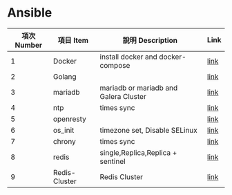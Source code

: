 # Ansible 



|項次 Number | 項目 Item | 說明 Description|Link|
| --  | --- | --- |---|
| 1| Docker| install docker and docker-compose |[link](https://github.com/vincent119/ansible-work/tree/main/roles/Docker) |
|2| Golang| |[link](https://github.com/vincent119/ansible-work/tree/main/roles/Go)  |
|3| mariadb| mariadb or mariadb and Galera Cluster|[link](https://github.com/vincent119/ansible-work/tree/main/roles/mariadb) |
|4| ntp |times sync | [link](https://github.com/vincent119/ansible-work/tree/main/roles/ntp)|
|5| openresty| |[link](https://github.com/vincent119/ansible-work/tree/main/roles/openresty) |
|6| os_init| timezone set, Disable SELinux |[link](https://github.com/vincent119/ansible-work/tree/main/roles/os_init) |
|7| chrony |  times sync | [link](https://github.com/vincent119/ansible-work/tree/main/roles/Chrony)|
|8| redis | single,Replica,Replica + sentinel    |  [link](https://github.com/vincent119/ansible-work/tree/main/roles/Redis) |
|9| Redis-Cluster| Redis Cluster|[link](https://github.com/vincent119/ansible-work/tree/main/roles/Redis-Cluster)|